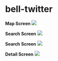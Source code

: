 # bell-twitter

**Map Screen**
![](screenshots/Map.png)

**Search Screen**
![](screenshots/Search.png)

**Search Screen**
![](screenshots/Search1.png)

**Detail Screen**
![](screenshots/Tweet1.png)
